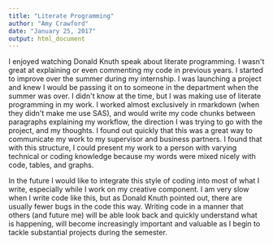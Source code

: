 ```yaml
---
title: "Literate Programming"
author: "Amy Crawford"
date: "January 25, 2017"
output: html_document
---
```



I enjoyed watching Donald Knuth speak about literate programming. I wasn't great at explaining or even commenting my code in previous years. I started to improve over the summer during my internship. I was launching a project and knew I would be passing it on to someone in the department when the summer was over. I didn't know at the time, but I was making use of literate programming in my work. I worked almost exclusively in rmarkdown (when they didn't make me use SAS), and would write my code chunks between paragraphs explaining my workflow, the direction I was trying to go with the project, and my thoughts. I found out quickly that this was a great way to communicate my work to my supervisor and business partners. I found that with this structure, I could present my work to a person with varying technical or coding knowledge because my words were mixed nicely with code, tables, and graphs.

In the future I would like to integrate this style of coding into most of what I write, especially while I work on my creative component. I am very slow when I write code like this, but as Donald Knuth pointed out, there are usually fewer bugs in the code this way.  Writing code in a manner that others (and future me) will be able look back and quickly understand what is happening, will become increasingly important and valuable as I begin to tackle substantial projects during the semester.

